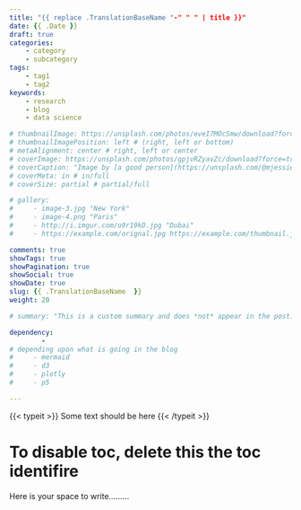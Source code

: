 ```yaml
---
title: "{{ replace .TranslationBaseName "-" " " | title }}"
date: {{ .Date }}
draft: true
categories:
    - category
    - subcategory
tags:
    - tag1
    - tag2
keywords:
    - research
    - blog
    - data science

# thumbnailImage: https://unsplash.com/photos/eveI7MOcSmw/download?force=true&w=640
# thumbnailImagePosition: left # (right, left or bottom)
# metaAlignment: center # right, left or center
# coverImage: https://unsplash.com/photos/gpjvRZyavZc/download?force=true&w=1920
# coverCaption: "Image by [a good person](https://unsplash.com/@mjessier)"
# coverMeta: in # in/full
# coverSize: partial # partial/full

# gallery:
#     - image-3.jpg "New York"
#     - image-4.png "Paris"
#     - http://i.imgur.com/o9r19kD.jpg "Dubai"
#     - https://example.com/orignal.jpg https://example.com/thumbnail.jpg "Sidney"

comments: true
showTags: true
showPagination: true
showSocial: true
showDate: true
slug: {{ .TranslationBaseName  }}
weight: 20

# summary: "This is a custom summary and does *not* appear in the post."

dependency: 
        -
# depending upon what is going in the blog
#     - mermaid
#     - d3
#     - plotly
#     - p5

---
```


{{< typeit >}}
Some text should be here
{{< /typeit >}}


<!--more-->
<!--toc--> 
# To disable toc, delete this the toc identifire    


Here is your space to write.........